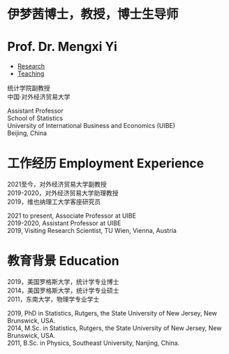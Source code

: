 # 伊梦茜博士，教授，博士生导师
# Prof. Dr. Mengxi Yi

* [Research](Research.md)  
* [Teaching](Teaching.md)





统计学院副教授  
中国·对外经济贸易大学

Assistant Professor  
School of Statistics  
University of International Business and Economics (UIBE)  
Beijing, China

# 工作经历 Employment Experience
2021至今，对外经济贸易大学副教授  
2019-2020，对外经济贸易大学助理教授  
2019，维也纳理工大学客座研究员


2021 to present, Associate Professor at UIBE  
2019-2020, Assistant Professor at UIBE  
2019, Visiting Research Scientist, TU Wien, Vienna, Austria


# 教育背景 Education
2019，美国罗格斯大学，统计学专业博士  
2014，美国罗格斯大学，统计学专业硕士  
2011，东南大学，物理学专业学士

2019, PhD in Statistics, Rutgers, the State University of New Jersey, New Brunswick, USA.  
2014, M.Sc. in Statistics, Rutgers, the State University of New Jersey, New Brunswick, USA.  
2011, B.Sc. in Physics, Southeast University, Nanjing, China.


